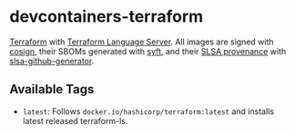 # devcontainers-terraform

[Terraform](https://terraform.io/) with [Terraform Language Server](https://github.com/hashicorp/terraform-ls). All images
are signed with [cosign](https://github.com/sigstore/cosign), their SBOMs generated with
[syft](https://github.com/anchore/syft), and their [SLSA provenance](https://slsa.dev/provenance/) with
[slsa-github-generator](https://github.com/slsa-framework/slsa-github-generator).

## Available Tags

- `latest`: Follows `docker.io/hashicorp/terraform:latest` and installs latest released terraform-ls.
